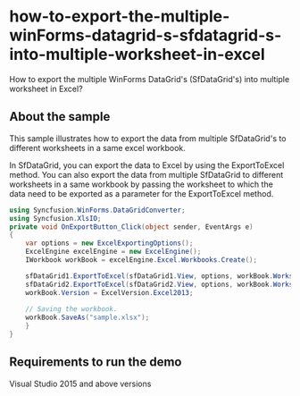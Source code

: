 # how-to-export-the-multiple-winForms-datagrid-s-sfdatagrid-s-into-multiple-worksheet-in-excel
How to export the multiple WinForms DataGrid's (SfDataGrid's) into multiple worksheet in Excel?

## About the sample

This sample illustrates how to export the data from multiple SfDataGrid's to different worksheets in a same excel workbook.

In SfDataGrid, you can export the data to Excel by using the ExportToExcel method. 
You can also export the data from multiple SfDataGrid to different worksheets in a same workbook by passing the worksheet to which the data need to be exported as a parameter for the ExportToExcel method.

```c#
using Syncfusion.WinForms.DataGridConverter;
using Syncfusion.XlsIO;
private void OnExportButton_Click(object sender, EventArgs e)
{
    var options = new ExcelExportingOptions();
    ExcelEngine excelEngine = new ExcelEngine();
    IWorkbook workBook = excelEngine.Excel.Workbooks.Create();

    sfDataGrid1.ExportToExcel(sfDataGrid1.View, options, workBook.Worksheets[0]);
    sfDataGrid2.ExportToExcel(sfDataGrid2.View, options, workBook.Worksheets[1]);
    workBook.Version = ExcelVersion.Excel2013;
   
    // Saving the workbook.
    workBook.SaveAs("sample.xlsx");
    }
}
```

## Requirements to run the demo
Visual Studio 2015 and above versions
